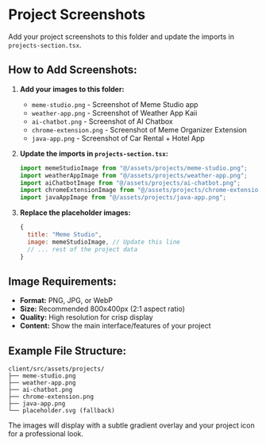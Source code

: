 # Project Screenshots

Add your project screenshots to this folder and update the imports in `projects-section.tsx`.

## How to Add Screenshots:

1. **Add your images to this folder:**
   - `meme-studio.png` - Screenshot of Meme Studio app
   - `weather-app.png` - Screenshot of Weather App Kaii
   - `ai-chatbot.png` - Screenshot of AI Chatbox
   - `chrome-extension.png` - Screenshot of Meme Organizer Extension
   - `java-app.png` - Screenshot of Car Rental + Hotel App

2. **Update the imports in `projects-section.tsx`:**
   ```javascript
   import memeStudioImage from "@/assets/projects/meme-studio.png";
   import weatherAppImage from "@/assets/projects/weather-app.png";
   import aiChatbotImage from "@/assets/projects/ai-chatbot.png";
   import chromeExtensionImage from "@/assets/projects/chrome-extension.png";
   import javaAppImage from "@/assets/projects/java-app.png";
   ```

3. **Replace the placeholder images:**
   ```javascript
   {
     title: "Meme Studio",
     image: memeStudioImage, // Update this line
     // ... rest of the project data
   }
   ```

## Image Requirements:
- **Format:** PNG, JPG, or WebP
- **Size:** Recommended 800x400px (2:1 aspect ratio)
- **Quality:** High resolution for crisp display
- **Content:** Show the main interface/features of your project

## Example File Structure:
```
client/src/assets/projects/
├── meme-studio.png
├── weather-app.png
├── ai-chatbot.png
├── chrome-extension.png
├── java-app.png
└── placeholder.svg (fallback)
```

The images will display with a subtle gradient overlay and your project icon for a professional look.